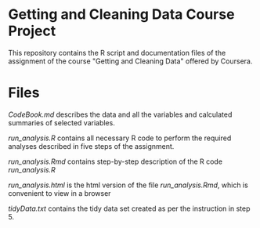 # Getting and Cleaning Data Course Project

This repository contains the R script and documentation files of the assignment of the course "Getting and Cleaning Data" offered by Coursera.

# Files

*CodeBook.md* describes the data and all the variables and calculated summaries of selected variables.

*run_analysis.R* contains all necessary R code to perform the required analyses described in five steps of the assignment.

*run_analysis.Rmd* contains step-by-step description of the R code *run_analysis.R*

*run_analysis.html* is the html version of the file *run_analysis.Rmd*, which is convenient to view in a browser

*tidyData.txt* contains the tidy data set created as per the instruction in step 5.
